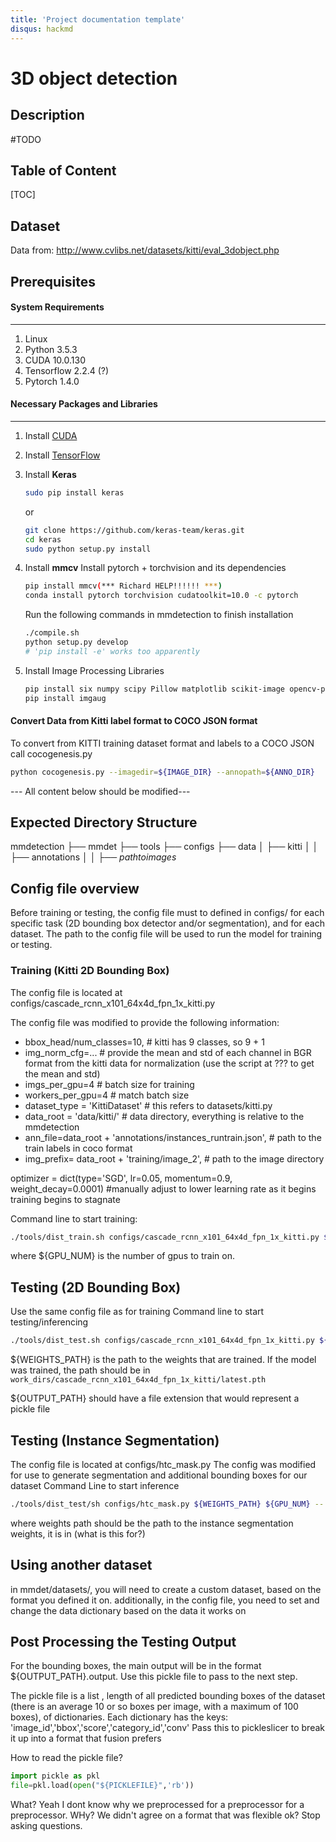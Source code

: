```yaml
---
title: 'Project documentation template'
disqus: hackmd
---
```


3D object detection 
===
## Description

#TODO

## Table of Content

[TOC]


## Dataset
Data from: http://www.cvlibs.net/datasets/kitti/eval_3dobject.php

## Prerequisites
#### System Requirements
---
1. Linux
2. Python 3.5.3
4. CUDA 10.0.130
5. Tensorflow 2.2.4 (?)
6. Pytorch 1.4.0


#### Necessary Packages and Libraries
---
1. Install [CUDA](https://docs.nvidia.com/cuda/cuda-installation-guide-linux/index.html)
2. Install [TensorFlow](https://www.tensorflow.org/install/)
3. Install **Keras**
    ```bash
    sudo pip install keras
    ```
    or
    ```bash
    git clone https://github.com/keras-team/keras.git
    cd keras
    sudo python setup.py install
    ```
4. Install **mmcv**
    Install pytorch + torchvision and its dependencies

    ```bash
    pip install mmcv(*** Richard HELP!!!!!! ***)
    conda install pytorch torchvision cudatoolkit=10.0 -c pytorch
    ```

    Run the following commands in mmdetection to finish installation
    ```bash
    ./compile.sh
    python setup.py develop
    # 'pip install -e' works too apparently
    ```
5. Install Image Processing Libraries
    ```bash
    pip install six numpy scipy Pillow matplotlib scikit-image opencv-python imageio Shapely
    pip install imgaug
    ```
#### Convert Data from Kitti label format to COCO JSON format
To convert from KITTI training dataset format and labels to a COCO JSON call cocogenesis.py 

```bash
python cocogenesis.py --imagedir=${IMAGE_DIR} --annopath=${ANNO_DIR}
```
--- All content below should be modified---
## Expected Directory Structure
mmdetection
├── mmdet
├── tools
├── configs
├── data
│   ├── kitti
│   │   ├── annotations
│   │   ├── $path to images$


## Config file overview

Before training or testing, the config file must to defined in configs/ for each specific task (2D bounding box detector and/or segmentation), and for each dataset. The path to the config file will be used to run the model for training or testing.

### Training (Kitti 2D Bounding Box)

The config file is located at configs/cascade_rcnn_x101_64x4d_fpn_1x_kitti.py

The config file was modified to provide the following information:
* bbox_head/num_classes=10, # kitti has 9 classes, so 9 + 1
* img_norm_cfg=... # provide the mean and std of each channel in BGR format from the kitti data for normalization (use the script at ??? to get the mean and std)
* imgs_per_gpu=4     # batch size for training 
* workers_per_gpu=4  # match batch size
* dataset_type = 'KittiDataset' # this refers to datasets/kitti.py
* data_root = 'data/kitti/' # data directory, everything is relative to the mmdetection
* ann_file=data_root + 'annotations/instances_runtrain.json', # path to the train labels in coco format
* img_prefix= data_root + 'training/image_2', # path to the image directory

optimizer = dict(type='SGD', lr=0.05, momentum=0.9, weight_decay=0.0001) #manually adjust to lower learning rate as it begins training begins to stagnate 

Command line to start training:
``` bash
./tools/dist_train.sh configs/cascade_rcnn_x101_64x4d_fpn_1x_kitti.py ${GPU_NUM} --validate 
```
where ${GPU_NUM} is the number of gpus to train on.

## Testing (2D Bounding Box)

Use the same config file as for training
Command line to start testing/inferencing
```bash
./tools/dist_test.sh configs/cascade_rcnn_x101_64x4d_fpn_1x_kitti.py ${WEIGHTS_PATH} ${GPU_NUM} --out ${OUTPUT_PATH} --eval bbox 
```
${WEIGHTS_PATH} is the path to the weights that are trained. If the model was trained, the path should be in `work_dirs/cascade_rcnn_x101_64x4d_fpn_1x_kitti/latest.pth`

${OUTPUT_PATH} should have a file extension that would represent a pickle file

## Testing (Instance Segmentation)

The config file is located at configs/htc_mask.py
The config was modified for use to generate segmentation and additional bounding boxes for our dataset
Command Line to start inference
```bash
./tools/dist_test/sh configs/htc_mask.py ${WEIGHTS_PATH} ${GPU_NUM} -- ${OUTPUT_PATH} --eval bbox seg
```
where weights path should be the path to the instance segmentation weights, it is in (what is this for?)

## Using another dataset
in mmdet/datasets/, you will need to create a custom dataset, based on the format you defined it on. 
additionally, in the config file, you need to set and change the data dictionary based on the data it works on

## Post Processing the Testing Output
For the bounding boxes, the main output will be in the format ${OUTPUT_PATH}.output. Use this pickle file to pass to the next step.

The pickle file is a list , length of all predicted bounding boxes of the dataset (there is an average 10 or so boxes per image, with a maximum of 100 boxes), of dictionaries.
Each dictionary has the keys: 'image_id','bbox','score','category_id','conv'
Pass this to pickleslicer to break it up into a format that fusion prefers

How to read the pickle file?
```python
import pickle as pkl
file=pkl.load(open("${PICKLEFILE}",'rb'))
```


What?
Yeah I dont know why we preprocessed for a preprocessor for a preprocessor.
WHy?
We didn't agree on a format that was flexible ok? Stop asking questions. 

